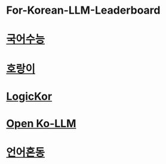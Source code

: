 # For-Korean-LLM-Leaderboard

# [국어수능](https://github.com/minsing-jin/Korean-SAT-LLM-Leaderboard?tab=readme-ov-file)

# [호랑이](https://wandb.ai/wandb-korea/korean-llm-leaderboard/reports/Horangi-LLM---Vmlldzo3MzIyNDE2?accessToken=95bffmg3gwblgohulknz7go3h66k11uqn1l3ytjma1uj3w0l0dwh1fywgsgpbdyy)

# [LogicKor](https://github.com/instructkr/LogicKor)

# [Open Ko-LLM](https://huggingface.co/spaces/upstage/open-ko-llm-leaderboard)

# [언어혼동](https://github.com/for-ai/language-confusion)
